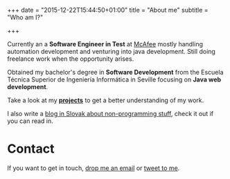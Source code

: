 +++
date = "2015-12-22T15:44:50+01:00"
title = "About me"
subtitle = "Who am I?"

+++

<div id="aboutme-section">

<p class="about-text">
<span class="fa fa-briefcase about-icon"></span>

Currently an a <b>Software Engineer in Test</b> at <a href="https://www.mcafee.com/">McAfee</a> mostly handling automation development and venturing into java development. Still doing freelance work when the opportunity arises.</p>

<p class="about-text">
<span class="fa fa-graduation-cap about-icon"></span>
Obtained my bachelor's degree in <strong>Software Development</strong> from the Escuela Técnica Superior de Ingeniería Informática in Seville focusing on <b>Java web development</b>.
</p>

<p class="about-text">
<span class="fa fa-file-text-o about-icon"></span>
Take a look at my <strong><a href="/projects">projects</a></strong> to get a better understanding of my work.
</p>

<p class="about-text">
<span class="fa fa-globe about-icon"></span>
I also write a <a href="htts://www.kulman.sk">blog in Slovak about non-programming stuff</a>, check it out if you can read in.
</p>

</div>

# Contact

If you want to get in touch, [drop me an email](mailto:david_4_1_4@hotmail.com) or [tweet to me](https://www.twitter.com/davidfloyd).